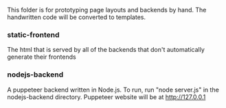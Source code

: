 This folder is for prototyping page layouts and backends by hand. The handwritten code will be converted to templates.

### static-frontend ###
The html that is served by all of the backends that don't automatically generate their frontends

### nodejs-backend ###
A puppeteer backend written in Node.js. To run, run "node server.js" in the nodejs-backend directory. Puppeteer website will be at http://127.0.0.1